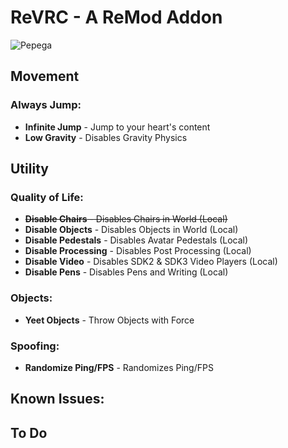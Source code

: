 # ReVRC - A ReMod Addon
![Pepega](https://raw.githubusercontent.com/imxLucid/ReVRC/main/pepega.png)
## Movement

### Always Jump:
- **Infinite Jump** - Jump to your heart's content
- **Low Gravity** - Disables Gravity Physics

## Utility

### Quality of Life:
- ~~**Disable Chairs** - Disables Chairs in World (Local)~~
- **Disable Objects** - Disables Objects in World (Local)
- **Disable Pedestals** - Disables Avatar Pedestals (Local)
- **Disable Processing** - Disables Post Processing (Local)
- **Disable Video** - Disables SDK2 & SDK3 Video Players (Local)
- **Disable Pens** - Disables Pens and Writing (Local)

### Objects:
- **Yeet Objects** - Throw Objects with Force

### Spoofing:
- **Randomize Ping/FPS** - Randomizes Ping/FPS

## Known Issues:

## To Do
